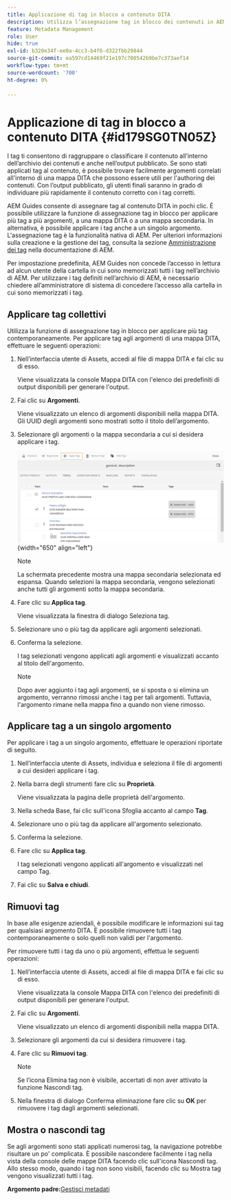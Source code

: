 ```yaml
---
title: Applicazione di tag in blocco a contenuto DITA
description: Utilizza l’assegnazione tag in blocco dei contenuti in AEM Guides per migliorare la reperibilità dei contenuti DITA. Scopri come applicare, rimuovere, mostrare o nascondere tag in blocco su uno o più argomenti.
feature: Metadata Management
role: User
hide: true
exl-id: b320e34f-ee0a-4cc3-b4f6-d322fbb29844
source-git-commit: ea597cd14469f21e197c700542b9be7c373aef14
workflow-type: tm+mt
source-wordcount: '700'
ht-degree: 0%

---
```


# Applicazione di tag in blocco a contenuto DITA {#id179SG0TN05Z}

I tag ti consentono di raggruppare o classificare il contenuto all’interno dell’archivio dei contenuti e anche nell’output pubblicato. Se sono stati applicati tag al contenuto, è possibile trovare facilmente argomenti correlati all&#39;interno di una mappa DITA che possono essere utili per l&#39;authoring dei contenuti. Con l’output pubblicato, gli utenti finali saranno in grado di individuare più rapidamente il contenuto corretto con i tag corretti.

AEM Guides consente di assegnare tag al contenuto DITA in pochi clic. È possibile utilizzare la funzione di assegnazione tag in blocco per applicare più tag a più argomenti, a una mappa DITA o a una mappa secondaria. In alternativa, è possibile applicare i tag anche a un singolo argomento. L&#39;assegnazione tag è la funzionalità nativa di AEM. Per ulteriori informazioni sulla creazione e la gestione dei tag, consulta la sezione [Amministrazione dei tag](https://experienceleague.adobe.com/docs/experience-manager-cloud-service/sites/authoring/features/tags.html?lang=en) nella documentazione di AEM.

Per impostazione predefinita, AEM Guides non concede l’accesso in lettura ad alcun utente della cartella in cui sono memorizzati tutti i tag nell’archivio di AEM. Per utilizzare i tag definiti nell’archivio di AEM, è necessario chiedere all’amministratore di sistema di concedere l’accesso alla cartella in cui sono memorizzati i tag.

## Applicare tag collettivi

Utilizza la funzione di assegnazione tag in blocco per applicare più tag contemporaneamente. Per applicare tag agli argomenti di una mappa DITA, effettuare le seguenti operazioni:

1. Nell’interfaccia utente di Assets, accedi al file di mappa DITA e fai clic su di esso.

   Viene visualizzata la console Mappa DITA con l&#39;elenco dei predefiniti di output disponibili per generare l&#39;output.

1. Fai clic su **Argomenti**.

   Viene visualizzato un elenco di argomenti disponibili nella mappa DITA. Gli UUID degli argomenti sono mostrati sotto il titolo dell’argomento.

1. Selezionare gli argomenti o la mappa secondaria a cui si desidera applicare i tag.

   ![](images/apply-tags-uuid.png){width="650" align="left"}


   >[!NOTE]
   >
   > La schermata precedente mostra una mappa secondaria selezionata ed espansa. Quando selezioni la mappa secondaria, vengono selezionati anche tutti gli argomenti sotto la mappa secondaria.

1. Fare clic su **Applica tag**.

   Viene visualizzata la finestra di dialogo Seleziona tag.

1. Selezionare uno o più tag da applicare agli argomenti selezionati.

1. Conferma la selezione.

   I tag selezionati vengono applicati agli argomenti e visualizzati accanto al titolo dell&#39;argomento.

   >[!NOTE]
   >
   > Dopo aver aggiunto i tag agli argomenti, se si sposta o si elimina un argomento, verranno rimossi anche i tag per tali argomenti. Tuttavia, l&#39;argomento rimane nella mappa fino a quando non viene rimosso.


## Applicare tag a un singolo argomento

Per applicare i tag a un singolo argomento, effettuare le operazioni riportate di seguito.

1. Nell’interfaccia utente di Assets, individua e seleziona il file di argomenti a cui desideri applicare i tag.

1. Nella barra degli strumenti fare clic su **Proprietà**.

   Viene visualizzata la pagina delle proprietà dell&#39;argomento.

1. Nella scheda Base, fai clic sull&#39;icona Sfoglia accanto al campo **Tag**.

1. Selezionare uno o più tag da applicare all&#39;argomento selezionato.

1. Conferma la selezione.

1. Fare clic su **Applica tag**.

   I tag selezionati vengono applicati all&#39;argomento e visualizzati nel campo Tag.

1. Fai clic su **Salva e chiudi**.


## Rimuovi tag

In base alle esigenze aziendali, è possibile modificare le informazioni sui tag per qualsiasi argomento DITA. È possibile rimuovere tutti i tag contemporaneamente o solo quelli non validi per l&#39;argomento.

Per rimuovere tutti i tag da uno o più argomenti, effettua le seguenti operazioni:

1. Nell’interfaccia utente di Assets, accedi al file di mappa DITA e fai clic su di esso.

   Viene visualizzata la console Mappa DITA con l&#39;elenco dei predefiniti di output disponibili per generare l&#39;output.

1. Fai clic su **Argomenti**.

   Viene visualizzato un elenco di argomenti disponibili nella mappa DITA.

1. Selezionare gli argomenti da cui si desidera rimuovere i tag.

1. Fare clic su **Rimuovi tag**.

   >[!NOTE]
   >
   > Se l’icona Elimina tag non è visibile, accertati di non aver attivato la funzione Nascondi tag.

1. Nella finestra di dialogo Conferma eliminazione fare clic su **OK** per rimuovere i tag dagli argomenti selezionati.


## Mostra o nascondi tag

Se agli argomenti sono stati applicati numerosi tag, la navigazione potrebbe risultare un po&#39; complicata. È possibile nascondere facilmente i tag nella vista della console delle mappe DITA facendo clic sull&#39;icona Nascondi tag. Allo stesso modo, quando i tag non sono visibili, facendo clic su Mostra tag vengono visualizzati tutti i tag.

**Argomento padre:**&#x200B;[ Gestisci metadati](manage-metadata.md)
